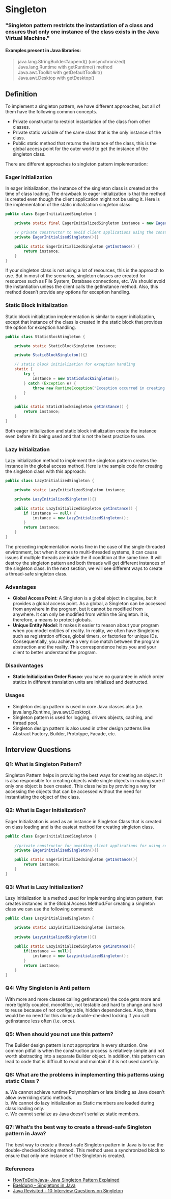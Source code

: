 # Singleton

### "Singleton pattern restricts the instantiation of a class and ensures that only one instance of the class exists in the Java Virtual Machine."

#### Examples present in Java libraries: 

>java.lang.StringBuilder#append() (unsynchronized)
<br>Java.lang.Runtime with getRuntime() method
<br>Java.awt.Toolkit with getDefaultToolkit()
<br>Java.awt.Desktop with getDesktop()

## Definition

To implement a singleton pattern, we have different approaches, but all of them have the following common concepts.
- Private constructor to restrict instantiation of the class from other classes.
- Private static variable of the same class that is the only instance of the class.
- Public static method that returns the instance of the class, this is the global access point for the outer world to get the instance of the singleton class.

There are different approaches to singleton pattern implementation:

### Eager Initialization
In eager initialization, the instance of the singleton class is created at the time of class loading. The drawback to eager initialization is that the method is created even though the client application might not be using it. Here is the implementation of the static initialization singleton class:
```java
public class EagerInitializedSingleton {

    private static final EagerInitializedSingleton instance = new EagerInitializedSingleton();

    // private constructor to avoid client applications using the constructor
    private EagerInitializedSingleton(){}

    public static EagerInitializedSingleton getInstance() {
        return instance;
    }
}
```
If your singleton class is not using a lot of resources, this is the approach to use. But in most of the scenarios, singleton classes are created for resources such as File System, Database connections, etc. We should avoid the instantiation unless the client calls the getInstance method. Also, this method doesn’t provide any options for exception handling.

### Static Block Initialization
Static block initialization implementation is similar to eager initialization, except that instance of the class is created in the static block that provides the option for exception handling.
```java
public class StaticBlockSingleton {

    private static StaticBlockSingleton instance;

    private StaticBlockSingleton(){}

    // static block initialization for exception handling
    static {
        try {
            instance = new StaticBlockSingleton();
        } catch (Exception e) {
            throw new RuntimeException("Exception occurred in creating singleton instance");
        }
    }

    public static StaticBlockSingleton getInstance() {
        return instance;
    }
}
```
Both eager initialization and static block initialization create the instance even before it’s being used and that is not the best practice to use.

### Lazy Initialization
Lazy initialization method to implement the singleton pattern creates the instance in the global access method. Here is the sample code for creating the singleton class with this approach:
```java
public class LazyInitializedSingleton {

    private static LazyInitializedSingleton instance;

    private LazyInitializedSingleton(){}

    public static LazyInitializedSingleton getInstance() {
        if (instance == null) {
            instance = new LazyInitializedSingleton();
        }
        return instance;
    }
}
```
The preceding implementation works fine in the case of the single-threaded environment, but when it comes to multi-threaded systems, it can cause issues if multiple threads are inside the if condition at the same time. It will destroy the singleton pattern and both threads will get different instances of the singleton class. In the next section, we will see different ways to create a thread-safe singleton class.

### Advantages
- **Global Access Point**: A Singleton is a global object in disguise, but it provides a global access point. As a global, a Singleton can be accessed from anywhere in the program, but it cannot be modified from anywhere. It can only be modified from within the Singleton. It is, therefore, a means to protect globals.
- **Unique Entity Model**: It makes it easier to reason about your program when you model entities of reality. In reality, we often have Singletons such as registration offices, global timers, or factories for unique IDs. Consequentially, you achieve a very nice match between the program abstraction and the reality. This correspondence helps you and your client to better understand the program.

### Disadvantages
- **Static Initialization Order Fiasco**:  you have no guarantee in which order statics in different translation units are initialized and destructed.

### Usages
- Singleton design pattern is used in core Java classes also (i.e. java.lang.Runtime, java.awt.Desktop).
- Singleton pattern is used for logging, drivers objects, caching, and thread pool. 
- Singleton design pattern is also used in other design patterns like Abstract Factory, Builder, Prototype, Facade, etc.

## Interview Questions

### Q1: What is Singleton Pattern?

Singleton Pattern helps in providing the best ways for creating an object. It is also responsible for creating objects while single objects in making sure if only one object is been created. This class helps by providing a way for accessing the objects that can be accessed without the need for instantiating the object of the class.

### Q2: What is Eager Initialization?

Eager Initialization is used as an instance in Singleton Class that is created on class loading and is the easiest method for creating singleton class.
```java 
public class EagerinitializedSingleton {
   
    //private constructor for avoiding client applications for using constructor
    private EagerinitializedSingleton(){}

    public static EagerinitializedSingleton getInstance(){
        return instance;
    }
}
```

### Q3: What is Lazy Initialization?

Lazy Initialization is a method used for implementing singleton pattern, that creates instances in the Global Access Method.For creating a singleton class we can use the following command:
```java 
public class LazyinitializedSingleton {

    private static LazyinitializedSingleton instance;
   
    private LazyinitializedSingleton(){}
   
    public static LazyinitializedSingleton getInstance(){
        if(instance == null){
            instance = new LazyinitializedSingleton();
        }
        return instance;
    }
}
```

### Q4: Why Singleton is Anti pattern

With more and more classes calling getInstance() the code gets more and more tightly coupled, monolithic, not testable and hard to change and hard to reuse because of not configurable, hidden dependencies. Also, there would be no need for this clumsy double-checked locking if you call getInstance less often (i.e. once).

### Q5: When should you not use this pattern?

The Builder design pattern is not appropriate in every situation. One common pitfall is when the construction process is relatively simple and not worth abstracting into a separate Builder object. In addition, this pattern can lead to code that is difficult to read and maintain if it is not used carefully.

### Q6: What are the problems in implementing this patterns using static Class ?

a. We cannot achieve runtime Polymorphism or late binding as Java doesn't allow overriding static methods.
<br>b. We cannot do lazy initialization as Static members are loaded during class loading only.
<br>c. We cannot serialize as Java doesn't serialize static members.

### Q7: What’s the best way to create a thread-safe Singleton pattern in Java?

The best way to create a thread-safe Singleton pattern in Java is to use the double-checked locking method. This method uses a synchronized block to ensure that only one instance of the Singleton is created.

### References

- [HowToDoInJava- Java Singleton Pattern Explained](https://howtodoinjava.com/design-patterns/creational/singleton-design-pattern-in-java/)
- [Baeldung - Singletons in Java](https://www.baeldung.com/java-singleton)
- [Java Revisited - 10 Interview Questions on Singleton](https://javarevisited.blogspot.com/2011/03/10-interview-questions-on-singleton.html#axzz7nGmsZOxX)

